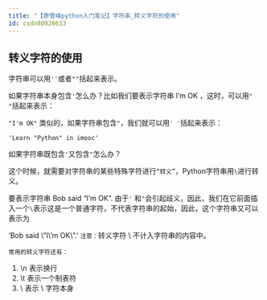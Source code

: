 ```yaml
---
title: "【廖雪峰python入门笔记】字符串_转义字符的使用"
id: csdn80926633
---
```


## 转义字符的使用

字符串可以用`''`或者`""`括起来表示。

如果字符串本身包含`'`怎么办？比如我们要表示字符串 I’m OK ，这时，可以用`" "`括起来表示：

`"I'm OK"`
类似的，如果字符串包含`"`，我们就可以用`' '`括起来表示：

`'Learn "Python" in imooc'`

如果字符串既包含`'`又包含`"`怎么办？

这个时候，就需要对字符串的某些特殊字符进行`“转义”`，Python字符串用`\`进行转义。

要表示字符串 Bob said “I’m OK”.
由于`'` 和`"`会引起歧义，因此，我们在它前面插入一个`\`表示这是一个普通字符，不代表字符串的起始，因此，这个字符串又可以表示为

‘Bob said \”I\’m OK\”.’
`注意：`转义字符 \ 不计入字符串的内容中。

`常用的转义字符还有：`

1.  \n 表示换行
2.  \t 表示一个制表符
3.  \ 表示 \ 字符本身